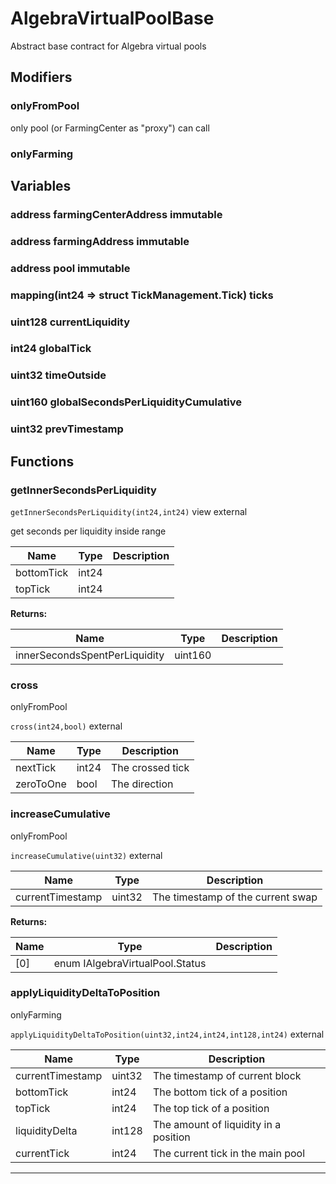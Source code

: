 

# AlgebraVirtualPoolBase

Abstract base contract for Algebra virtual pools


## Modifiers
### onlyFromPool



only pool (or FarmingCenter as &quot;proxy&quot;) can call





### onlyFarming











## Variables
### address farmingCenterAddress immutable



### address farmingAddress immutable



### address pool immutable



### mapping(int24 &#x3D;&gt; struct TickManagement.Tick) ticks 



### uint128 currentLiquidity 



### int24 globalTick 



### uint32 timeOutside 



### uint160 globalSecondsPerLiquidityCumulative 



### uint32 prevTimestamp 




## Functions
### getInnerSecondsPerLiquidity


`getInnerSecondsPerLiquidity(int24,int24)` view external

get seconds per liquidity inside range



| Name | Type | Description |
| ---- | ---- | ----------- |
| bottomTick | int24 |  |
| topTick | int24 |  |

**Returns:**

| Name | Type | Description |
| ---- | ---- | ----------- |
| innerSecondsSpentPerLiquidity | uint160 |  |

### cross

onlyFromPool

`cross(int24,bool)`  external





| Name | Type | Description |
| ---- | ---- | ----------- |
| nextTick | int24 | The crossed tick |
| zeroToOne | bool | The direction |


### increaseCumulative

onlyFromPool

`increaseCumulative(uint32)`  external





| Name | Type | Description |
| ---- | ---- | ----------- |
| currentTimestamp | uint32 | The timestamp of the current swap |

**Returns:**

| Name | Type | Description |
| ---- | ---- | ----------- |
| [0] | enum IAlgebraVirtualPool.Status |  |

### applyLiquidityDeltaToPosition

onlyFarming

`applyLiquidityDeltaToPosition(uint32,int24,int24,int128,int24)`  external





| Name | Type | Description |
| ---- | ---- | ----------- |
| currentTimestamp | uint32 | The timestamp of current block |
| bottomTick | int24 | The bottom tick of a position |
| topTick | int24 | The top tick of a position |
| liquidityDelta | int128 | The amount of liquidity in a position |
| currentTick | int24 | The current tick in the main pool |




---


